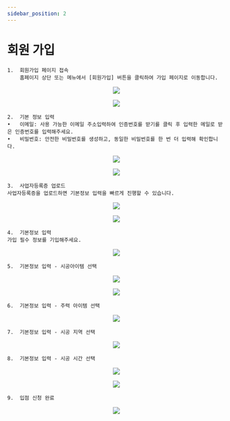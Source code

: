 ```yaml
---
sidebar_position: 2
---
```


# 회원 가입


	1.	회원가입 페이지 접속
        홈페이지 상단 또는 메뉴에서 [회원가입] 버튼을 클릭하여 가입 페이지로 이동합니다.
<p align='center'>
    <img
    src={require('./img/signup_1.png').default}
    className='webDocsImage'
    />
</p>

<p align='center'>
    <img src={require('./img/signup_2.png').default} className='webDocsImage' />
</p>



    2.	기본 정보 입력
	•	이메일: 사용 가능한 이메일 주소입력하여 인증번호를 받기를 클릭 후 입력한 메일로 받은 인증번호를 입력해주세요.
	•	비밀번호: 안전한 비밀번호를 생성하고, 동일한 비밀번호를 한 번 더 입력해 확인합니다.
    

<p align='center'>
    <img src={require('./img/signup_3.png').default} className='webDocsImage' />
</p>
<p align='center'>
    <img src={require('./img/signup_4.png').default} className='webDocsImage' />
</p>

	3.	사업자등록증 업로드
    사업자등록증을 업로드하면 기본정보 입력을 빠르게 진행할 수 있습니다.

<p align='center'>
    <img src={require('./img/signup_5.png').default} className='webDocsImage' />
</p>
<p align='center'>
    <img src={require('./img/signup_6.png').default} className='webDocsImage' />
</p>

    4.	기본정보 입력
    가입 필수 정보를 기입해주세요.

<p align='center'>
    <img src={require('./img/signup_7.png').default} className='webDocsImage' />
</p>

    5.	기본정보 입력 - 시공아이템 선택


<p align='center'>
    <img src={require('./img/signup_8.png').default} className='webDocsImage' />
</p>
<p align='center'>
    <img src={require('./img/signup_9.png').default} className='webDocsImage' />
</p>

    6.	기본정보 입력 - 주력 아이템 선택


<p align='center'>
    <img src={require('./img/signup_10.png').default} className='webDocsImage' />
</p>

    7.	기본정보 입력 - 시공 지역 선택

<p align='center'>
    <img src={require('./img/signup_11.png').default} className='webDocsImage' />
</p>

    8.	기본정보 입력 - 시공 시간 선택

<p align='center'>
    <img src={require('./img/signup_12.png').default} className='webDocsImage' />
</p>

<p align='center'>
    <img src={require('./img/signup_13.png').default} className='webDocsImage' />
</p>

    9.	입점 신청 완료

<p align='center'>
    <img src={require('./img/signup_14.png').default} className='webDocsImage' />
</p>